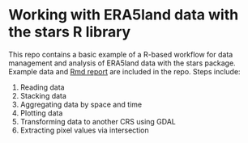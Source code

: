 # Working with ERA5land data with the stars R library 

This repo contains a basic example of a R-based workflow for data management
and analysis of ERA5land data with the stars package. Example data and 
[Rmd report](report/ERA5land_stars.html) are included in the repo. Steps include:

1. Reading data
2. Stacking data
3. Aggregating data by space and time
4. Plotting data
5. Transforming data to another CRS using GDAL
6. Extracting pixel values via intersection
